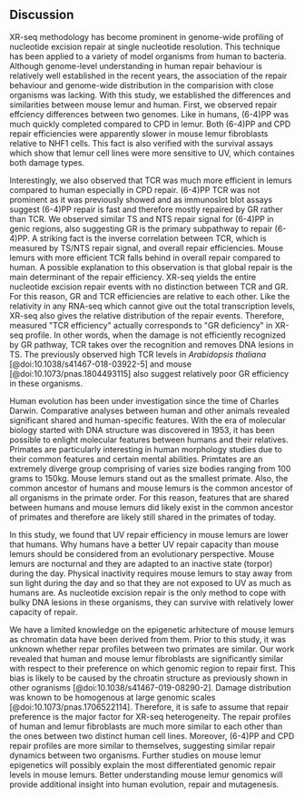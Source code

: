 ## Discussion

XR-seq methodology has become prominent in genome-wide profiling of nucleotide excision repair at single nucleotide resolution. 
This technique has been applied to a variety of model organisms from human to bacteria. 
Although genome-level understanding in human repair behaviour is relatively well established in the recent years, the association of the repair behaviour and genome-wide distribution in the comparision with close organisms was lacking.
With this study, we established the differences and similarities between mouse lemur and human.
First, we observed repair effciency differences between two genomes. 
Like in humans, (6-4)PP was much quickly completed compared to CPD in lemur. 
Both (6-4)PP and CPD repair efficiencies were apparently slower in mouse lemur fibroblasts relative to NHF1 cells. 
This fact is also verified with the survival assays which show that lemur cell lines were more sensitive to UV, which containes both damage types. 

Interestingly, we also observed that TCR was much more efficient in lemurs compared to human especially in CPD repair. 
(6-4)PP TCR was not prominent as it was previously showed and as immunoslot blot assays suggest (6-4)PP repair is fast and therefore mostly repaired by GR rather than TCR. 
We observed similar TS and NTS repair signal for (6-4)PP in genic regions, also suggesting GR is the primary subpathway to repair (6-4)PP.
A striking fact is the inverse correlation between TCR, which is measured by TS/NTS repair signal, and overall repair efficiencies.
Mouse lemurs with more efficient TCR falls behind in overall repair compared to human. 
A possible explanation to this observation is that global repair is the main determinant of the repair efficiency. 
XR-seq yields the entire nucleotide excision repair events with no distinction between TCR and GR. 
For this reason, GR and TCR efficiencies are relative to each other.
Like the relativity in any RNA-seq which cannot give out the total transcription levels, XR-seq also gives the relative distribution of the repair events. 
Therefore, measured "TCR efficiency" actually corresponds to "GR deficiency" in XR-seq profile.
In other words, when the damage is not efficiently recognized by GR pathway, TCR takes over the recognition and removes DNA lesions in TS.
The previously observed high TCR levels in *Arabidopsis thaliana* [@doi:10.1038/s41467-018-03922-5] and mouse [@doi:10.1073/pnas.1804493115] also suggest relatively poor GR efficiency in these organisms.

Human evolution has been under investigation since the time of Charles Darwin. 
Comparative analyses between human and other animals revealed significant shared and human-specific features. 
With the era of molecular biology started with DNA structure was discovered in 1953, it has been possible to enlight molecular features between humans and their relatives.
Primates are particularly interesting in human morphology studies due to their common features and certain mental abilities. 
Primtates are an extremely diverge group comprising of varies size bodies ranging from 100 grams to 150kg. 
Mouse lemurs stand out as the smallest primate. 
Also, the common ancestor of humans and mouse lemurs is the common ancestor of all organisms in the primate order. 
For this reason, features that are shared between humans and mouse lemurs did likely exist in the common ancestor of primates and therefore are likely still shared in the primates of today.

In this study, we found that UV repair efficiency in mouse lemurs are lower that humans. 
Why humans have a better UV repair capacity than mouse lemurs should be considered from an evolutionary perspective.
Mouse lemurs are nocturnal and they are adapted to an inactive state (torpor) during the day. 
Physical inactivity requires mouse lemurs to stay away from sun light during the day and so that they are not exposed to UV as much as humans are. 
As nucleotide excision repair is the only method to cope with bulky DNA lesions in these organisms, they can survive with relatively lower capacity of repair.

We have a limited knowledge on the epigenetic arhitecture of mouse lemurs as chromatin data have been derived from them. 
Prior to this study, it was unknown whether repar profiles between two primates are similar. 
Our work revealed that human and mouse lemur fibroblasts are significantly similar with respect to their preference on which genomic region to repair first. 
This bias is likely to be caused by the chroatin structure as previously shown in other ogranisms [@doi:10.1038/s41467-019-08290-2].
Damage distribution was known to be homogenous at large genomic scales [@doi:10.1073/pnas.1706522114]. 
Therefore, it is safe to assume that repair preference is the major factor for XR-seq heterogeneity.
The repair profiles of human and lemur fibroblasts are much more similar to each other than the ones between two distinct human cell lines. 
Moreover, (6-4)PP and CPD repair profiles are more similar to themselves, suggesting similar repair dynamics between two organisms.
Further studies on mouse lemur epigenetics will possibly explain the most differentiated genomic repair levels in mouse lemurs. 
Better understanding mouse lemur genomics will provide additional insight into human evolution, repair and mutagenesis.




